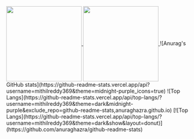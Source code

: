 <a href="https://github.com/anuraghazra/github-readme-stats">
  <img height=200 align="center" src="https://github-readme-stats.vercel.app/api?username=anuraghazra" />
</a>
<a href="https://github.com/anuraghazra/convoychat">
  <img height=200 align="center" src="https://github-readme-stats.vercel.app/api/top-langs?username=anuraghazra&layout=compact&langs_count=8&card_width=320" />
</a>
![Anurag's GitHub stats](https://github-readme-stats.vercel.app/api?username=mithilreddy369&theme=midnight-purple_icons=true)
![Top Langs](https://github-readme-stats.vercel.app/api/top-langs/?username=mithilreddy369&theme=dark&midnight-purple&exclude_repo=github-readme-stats,anuraghazra.github.io)
[![Top Langs](https://github-readme-stats.vercel.app/api/top-langs/?username=mithilreddy369&theme=dark&show&layout=donut)](https://github.com/anuraghazra/github-readme-stats)
